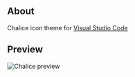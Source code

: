 ## About

Chalice icon theme for [Visual Studio Code](http://code.visualstudio.com)

## Preview

<img src="https://github.com/artlaman/chalice-icon-theme/raw/master/preview.png" title="Chalice preview" />
